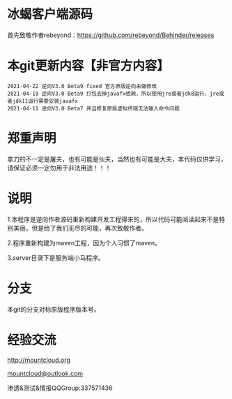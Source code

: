 # 冰蝎客户端源码
首先致敬作者rebeyond：https://github.com/rebeyond/Behinder/releases

# 本git更新内容【非官方内容】
```
2021-04-22 逆向V3.0 Beta9 fixed 官方原版逆向未做修改
2021-04-19 逆向V3.0 Beta9 打包去掉javafx依赖，所以使用jre或者jdk8运行，jre或者jdk11运行需要安装javafx
2021-04-11 逆向V3.0 Beta7 并且修复原版虚拟终端无法输入命令问题
```

# 郑重声明
拿刀的不一定是屠夫，也有可能是伙夫，当然也有可能是大夫，本代码仅供学习，请保证必须一定勿用于非法用途！！！

# 说明
1.本程序是逆向作者源码重新构建开发工程得来的，所以代码可能阅读起来不是特别美丽，但是给了我们无尽的可能，再次致敬作者。

2.程序重新构建为maven工程，因为个人习惯了maven。

3.server目录下是服务端小马程序。


# 分支
本git的分支对标原版程序版本号。

# 经验交流
http://mountcloud.org

mountcloud@outlook.com

渗透&测试&情报QQGroup:337571436
